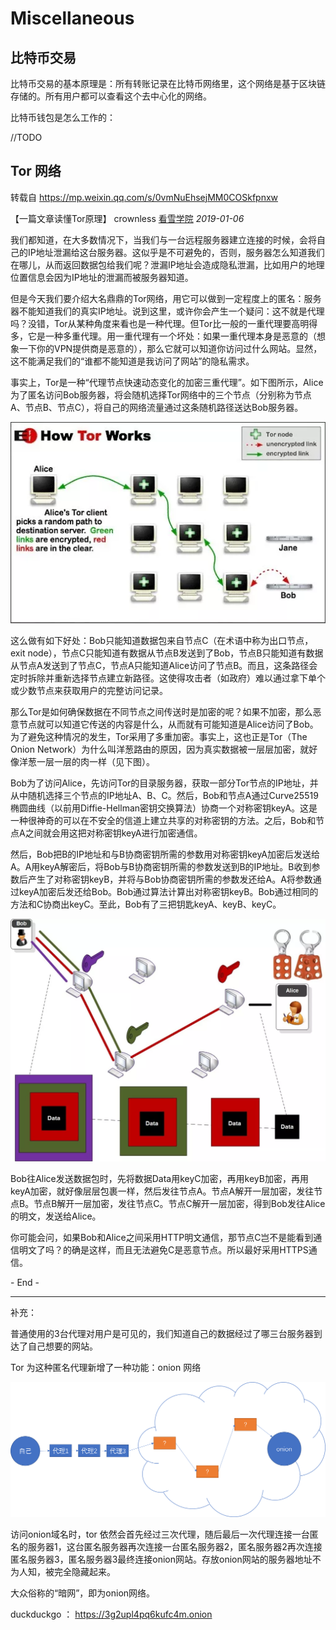 # Miscellaneous

## 比特币交易

比特币交易的基本原理是：所有转账记录在比特币网络里，这个网络是基于区块链存储的。所有用户都可以查看这个去中心化的网络。

比特币钱包是怎么工作的：

//TODO

## Tor 网络

转载自 https://mp.weixin.qq.com/s/0vmNuEhsejMM0COSkfpnxw

【一篇文章读懂Tor原理】 crownless [看雪学院](javascript:void(0);) *2019-01-06*



我们都知道，在大多数情况下，当我们与一台远程服务器建立连接的时候，会将自己的IP地址泄漏给这台服务器。这似乎是不可避免的，否则，服务器怎么知道我们在哪儿，从而返回数据包给我们呢？泄漏IP地址会造成隐私泄漏，比如用户的地理位置信息会因为IP地址的泄漏而被服务器知道。



但是今天我们要介绍大名鼎鼎的Tor网络，用它可以做到一定程度上的匿名：服务器不能知道我们的真实IP地址。说到这里，或许你会产生一个疑问：这不就是代理吗？没错，Tor从某种角度来看也是一种代理。但Tor比一般的一重代理要高明得多，它是一种多重代理。用一重代理有一个坏处：如果一重代理本身是恶意的（想象一下你的VPN提供商是恶意的），那么它就可以知道你访问过什么网站。显然，这不能满足我们的“谁都不能知道是我访问了网站”的隐私需求。



事实上，Tor是一种“代理节点快速动态变化的加密三重代理”。如下图所示，Alice为了匿名访问Bob服务器，将会随机选择Tor网络中的三个节点（分别称为节点A、节点B、节点C），将自己的网络流量通过这条随机路径送达Bob服务器。



![img](..\res\others\howtorworks)



这么做有如下好处：Bob只能知道数据包来自节点C（在术语中称为出口节点，exit node），节点C只能知道有数据从节点B发送到了Bob，节点B只能知道有数据从节点A发送到了节点C，节点A只能知道Alice访问了节点B。而且，这条路径会定时拆除并重新选择节点建立新路径。这使得攻击者（如政府）难以通过拿下单个或少数节点来获取用户的完整访问记录。



那么Tor是如何确保数据在不同节点之间传送时是加密的呢？如果不加密，那么恶意节点就可以知道它传送的内容是什么，从而就有可能知道是Alice访问了Bob。为了避免这种情况的发生，Tor采用了多重加密。事实上，这也正是Tor（The Onion Network）为什么叫洋葱路由的原因，因为真实数据被一层层加密，就好像洋葱一层一层的肉一样（见下图）。



Bob为了访问Alice，先访问Tor的目录服务器，获取一部分Tor节点的IP地址，并从中随机选择三个节点的IP地址A、B、C。然后，Bob和节点A通过Curve25519椭圆曲线（以前用Diffie-Hellman密钥交换算法）协商一个对称密钥keyA。这是一种很神奇的可以在不安全的信道上建立共享的对称密钥的方法。之后，Bob和节点A之间就会用这把对称密钥keyA进行加密通信。



然后，Bob把B的IP地址和与B协商密钥所需的参数用对称密钥keyA加密后发送给A。A用keyA解密后，将Bob与B协商密钥所需的参数发送到B的IP地址。B收到参数后产生了对称密钥keyB，并将与Bob协商密钥所需的参数发还给A。A将参数通过keyA加密后发还给Bob。Bob通过算法计算出对称密钥keyB。Bob通过相同的方法和C协商出keyC。至此，Bob有了三把钥匙keyA、keyB、keyC。



![img](..\res\others\tor2)



Bob往Alice发送数据包时，先将数据Data用keyC加密，再用keyB加密，再用keyA加密，就好像层层包裹一样，然后发往节点A。节点A解开一层加密，发往节点B。节点B解开一层加密，发往节点C。节点C解开一层加密，得到Bob发往Alice的明文，发送给Alice。



你可能会问，如果Bob和Alice之间采用HTTP明文通信，那节点C岂不是能看到通信明文了吗？的确是这样，而且无法避免C是恶意节点。所以最好采用HTTPS通信。



\- End -

------

补充：

普通使用的3台代理对用户是可见的，我们知道自己的数据经过了哪三台服务器到达了自己想要的网站。

Tor 为这种匿名代理新增了一种功能：onion 网络

![](..\res\others\onion.png)

访问onion域名时，tor 依然会首先经过三次代理，随后最后一次代理连接一台匿名的服务器1，这台匿名服务器再次连接一台匿名服务器2，匿名服务器2再次连接匿名服务器3，匿名服务器3最终连接onion网站。存放onion网站的服务器地址不为人知，被完全隐藏起来。

大众俗称的“暗网”，即为onion网络。

duckduckgo ： https://3g2upl4pq6kufc4m.onion